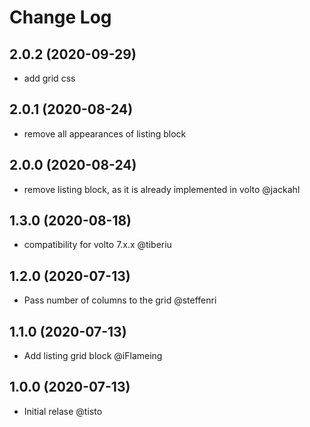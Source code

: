 # Change Log

## 2.0.2 (2020-09-29)

- add grid css

## 2.0.1 (2020-08-24)

- remove all appearances of listing block

## 2.0.0 (2020-08-24)

- remove listing block, as it is already implemented in volto @jackahl

## 1.3.0 (2020-08-18)

- compatibility for volto 7.x.x @tiberiu

## 1.2.0 (2020-07-13)

- Pass number of columns to the grid @steffenri

## 1.1.0 (2020-07-13)

- Add listing grid block @iFlameing

## 1.0.0 (2020-07-13)

- Initial relase @tisto
